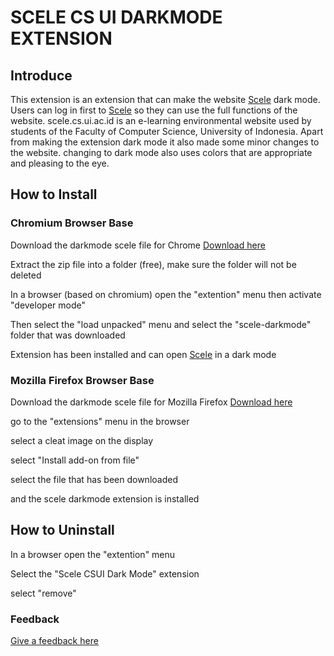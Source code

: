 # SCELE CS UI DARKMODE EXTENSION

## Introduce
	
This extension is an extension that can make the website [Scele](https://scele.cs.ui.ac.id) dark mode. Users can log in first to [Scele](https://scele.cs.ui.ac.id) so they can use the full functions of the website. scele.cs.ui.ac.id is an e-learning environmental website used by students of the Faculty of Computer Science, University of Indonesia. Apart from making the extension dark mode it also made some minor changes to the website. changing to dark mode also uses colors that are appropriate and pleasing to the eye.

## How to Install

### Chromium Browser Base
Download the darkmode scele file for Chrome [Download here](https://github.com/ariq-syahalam/scele-darkmode/archive/main.zip)

Extract the zip file into a folder (free), make sure the folder will not be deleted

In a browser (based on chromium) open the "extention" menu then activate "developer mode"

Then select the "load unpacked" menu and select the "scele-darkmode" folder that was downloaded

Extension has been installed and can open [Scele](https://scele.cs.ui.ac.id) in a dark mode


### Mozilla Firefox Browser Base
Download the darkmode scele file for Mozilla Firefox [Download here](https://drive.google.com/file/d/1iUiUEcrO8X4T48wuD0Kcz3z_jv8kJumd/view)

go to the "extensions" menu in the browser

select a cleat image on the display

select "Install add-on from file"

select the file that has been downloaded

and the scele darkmode extension is installed



## How to Uninstall

In a browser open the "extention" menu

Select the "Scele CSUI Dark Mode" extension

select "remove"


### Feedback
 [Give a feedback here](https://padlet.com/reyhanariq/a73mcw65b8bpji60)
